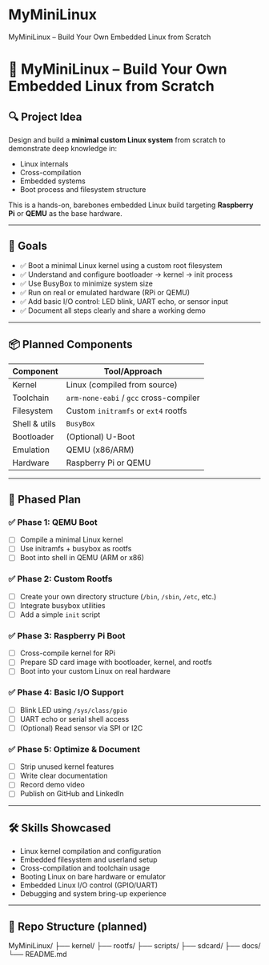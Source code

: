 # MyMiniLinux
MyMiniLinux – Build Your Own Embedded Linux from Scratch
# 🧠 MyMiniLinux – Build Your Own Embedded Linux from Scratch

## 🔍 Project Idea
Design and build a **minimal custom Linux system** from scratch to demonstrate deep knowledge in:
- Linux internals
- Cross-compilation
- Embedded systems
- Boot process and filesystem structure

This is a hands-on, barebones embedded Linux build targeting **Raspberry Pi** or **QEMU** as the base hardware.

---

## 🎯 Goals
- ✅ Boot a minimal Linux kernel using a custom root filesystem
- ✅ Understand and configure bootloader → kernel → init process
- ✅ Use BusyBox to minimize system size
- ✅ Run on real or emulated hardware (RPi or QEMU)
- ✅ Add basic I/O control: LED blink, UART echo, or sensor input
- ✅ Document all steps clearly and share a working demo

---

## 📦 Planned Components

| Component     | Tool/Approach           |
|---------------|--------------------------|
| Kernel        | Linux (compiled from source) |
| Toolchain     | `arm-none-eabi` / `gcc` cross-compiler |
| Filesystem    | Custom `initramfs` or `ext4` rootfs |
| Shell & utils | `BusyBox` |
| Bootloader    | (Optional) U-Boot |
| Emulation     | QEMU (x86/ARM) |
| Hardware      | Raspberry Pi or QEMU |

---

## 📅 Phased Plan

### ✅ Phase 1: QEMU Boot
- [ ] Compile a minimal Linux kernel
- [ ] Use initramfs + busybox as rootfs
- [ ] Boot into shell in QEMU (ARM or x86)

### ✅ Phase 2: Custom Rootfs
- [ ] Create your own directory structure (`/bin`, `/sbin`, `/etc`, etc.)
- [ ] Integrate busybox utilities
- [ ] Add a simple `init` script

### ✅ Phase 3: Raspberry Pi Boot
- [ ] Cross-compile kernel for RPi
- [ ] Prepare SD card image with bootloader, kernel, and rootfs
- [ ] Boot into your custom Linux on real hardware

### ✅ Phase 4: Basic I/O Support
- [ ] Blink LED using `/sys/class/gpio`
- [ ] UART echo or serial shell access
- [ ] (Optional) Read sensor via SPI or I2C

### ✅ Phase 5: Optimize & Document
- [ ] Strip unused kernel features
- [ ] Write clear documentation
- [ ] Record demo video
- [ ] Publish on GitHub and LinkedIn

---

## 🛠 Skills Showcased
- Linux kernel compilation and configuration
- Embedded filesystem and userland setup
- Cross-compilation and toolchain usage
- Booting Linux on bare hardware or emulator
- Embedded Linux I/O control (GPIO/UART)
- Debugging and system bring-up experience

---

## 📂 Repo Structure (planned)
MyMiniLinux/
├── kernel/
├── rootfs/
├── scripts/
├── sdcard/
├── docs/
└── README.md
